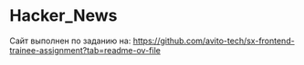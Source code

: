 # Hacker_News
Сайт выполнен по заданию на: https://github.com/avito-tech/sx-frontend-trainee-assignment?tab=readme-ov-file

